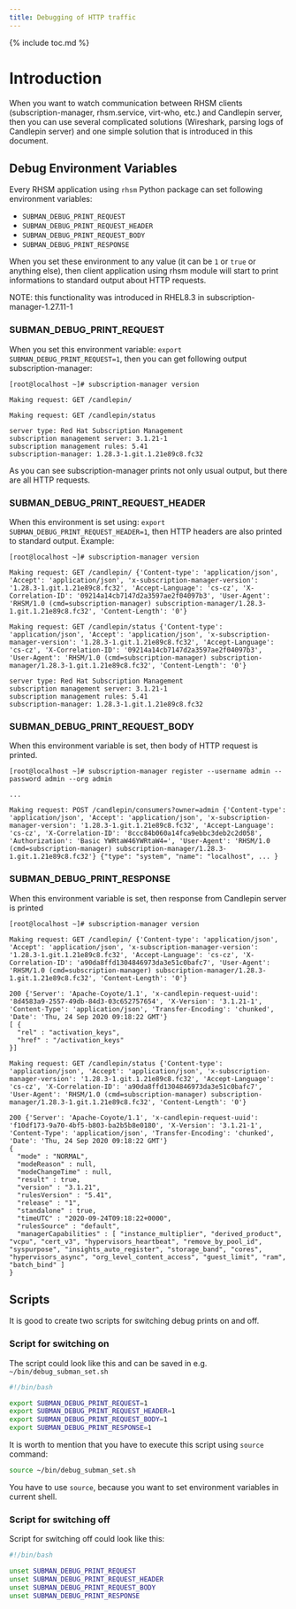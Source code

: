 ```yaml
---
title: Debugging of HTTP traffic
---
```

{% include toc.md %}


Introduction
============

When you want to watch communication between RHSM clients (subscription-manager, rhsm.service, virt-who, etc.) and Candlepin server, then you can use several complicated solutions (Wireshark, parsing logs of Candlepin server) and one simple solution that is introduced in this document.

Debug Environment Variables
---------------------------

Every RHSM application using `rhsm` Python package can set following environment variables:

* `SUBMAN_DEBUG_PRINT_REQUEST`
* `SUBMAN_DEBUG_PRINT_REQUEST_HEADER`
* `SUBMAN_DEBUG_PRINT_REQUEST_BODY`
* `SUBMAN_DEBUG_PRINT_RESPONSE`

When you set these environment to any value (it can be `1` or `true` or anything else), then client application using rhsm module will start to print informations to standard output about HTTP requests.

NOTE: this functionality was introduced in RHEL8.3 in subscription-manager-1.27.11-1

### SUBMAN_DEBUG_PRINT_REQUEST

When you set this environment variable: `export SUBMAN_DEBUG_PRINT_REQUEST=1`, then you can get following output subscription-manager:


```
[root@localhost ~]# subscription-manager version

Making request: GET /candlepin/

Making request: GET /candlepin/status

server type: Red Hat Subscription Management
subscription management server: 3.1.21-1
subscription management rules: 5.41
subscription-manager: 1.28.3-1.git.1.21e89c8.fc32
```

As you can see subscription-manager prints not only usual output, but there are all HTTP requests.

### SUBMAN_DEBUG_PRINT_REQUEST_HEADER

When this environment is set using: `export SUBMAN_DEBUG_PRINT_REQUEST_HEADER=1`, then HTTP headers are also printed to standard output. Example:

```
[root@localhost ~]# subscription-manager version

Making request: GET /candlepin/ {'Content-type': 'application/json', 'Accept': 'application/json', 'x-subscription-manager-version': '1.28.3-1.git.1.21e89c8.fc32', 'Accept-Language': 'cs-cz', 'X-Correlation-ID': '09214a14cb7147d2a3597ae2f04097b3', 'User-Agent': 'RHSM/1.0 (cmd=subscription-manager) subscription-manager/1.28.3-1.git.1.21e89c8.fc32', 'Content-Length': '0'}

Making request: GET /candlepin/status {'Content-type': 'application/json', 'Accept': 'application/json', 'x-subscription-manager-version': '1.28.3-1.git.1.21e89c8.fc32', 'Accept-Language': 'cs-cz', 'X-Correlation-ID': '09214a14cb7147d2a3597ae2f04097b3', 'User-Agent': 'RHSM/1.0 (cmd=subscription-manager) subscription-manager/1.28.3-1.git.1.21e89c8.fc32', 'Content-Length': '0'}

server type: Red Hat Subscription Management
subscription management server: 3.1.21-1
subscription management rules: 5.41
subscription-manager: 1.28.3-1.git.1.21e89c8.fc32
```

### SUBMAN_DEBUG_PRINT_REQUEST_BODY

When this environment variable is set, then body of HTTP request is printed.

```
[root@localhost ~]# subscription-manager register --username admin --password admin --org admin

...

Making request: POST /candlepin/consumers?owner=admin {'Content-type': 'application/json', 'Accept': 'application/json', 'x-subscription-manager-version': '1.28.3-1.git.1.21e89c8.fc32', 'Accept-Language': 'cs-cz', 'X-Correlation-ID': '8ccc84b060a14fca9ebbc3deb2c2d058', 'Authorization': 'Basic YWRtaW46YWRtaW4=', 'User-Agent': 'RHSM/1.0 (cmd=subscription-manager) subscription-manager/1.28.3-1.git.1.21e89c8.fc32'} {"type": "system", "name": "localhost", ... }
```

### SUBMAN_DEBUG_PRINT_RESPONSE

When this environment variable is set, then response from Candlepin server is printed

```
[root@localhost ~]# subscription-manager version

Making request: GET /candlepin/ {'Content-type': 'application/json', 'Accept': 'application/json', 'x-subscription-manager-version': '1.28.3-1.git.1.21e89c8.fc32', 'Accept-Language': 'cs-cz', 'X-Correlation-ID': 'a90da8ffd1304846973da3e51c0bafc7', 'User-Agent': 'RHSM/1.0 (cmd=subscription-manager) subscription-manager/1.28.3-1.git.1.21e89c8.fc32', 'Content-Length': '0'}

200 {'Server': 'Apache-Coyote/1.1', 'x-candlepin-request-uuid': '8d4583a9-2557-49db-84d3-03c652757654', 'X-Version': '3.1.21-1', 'Content-Type': 'application/json', 'Transfer-Encoding': 'chunked', 'Date': 'Thu, 24 Sep 2020 09:18:22 GMT'}
[ {
  "rel" : "activation_keys",
  "href" : "/activation_keys"
}]

Making request: GET /candlepin/status {'Content-type': 'application/json', 'Accept': 'application/json', 'x-subscription-manager-version': '1.28.3-1.git.1.21e89c8.fc32', 'Accept-Language': 'cs-cz', 'X-Correlation-ID': 'a90da8ffd1304846973da3e51c0bafc7', 'User-Agent': 'RHSM/1.0 (cmd=subscription-manager) subscription-manager/1.28.3-1.git.1.21e89c8.fc32', 'Content-Length': '0'}

200 {'Server': 'Apache-Coyote/1.1', 'x-candlepin-request-uuid': 'f10df173-9a70-4bf5-b803-ba2b5b8e0180', 'X-Version': '3.1.21-1', 'Content-Type': 'application/json', 'Transfer-Encoding': 'chunked', 'Date': 'Thu, 24 Sep 2020 09:18:22 GMT'}
{
  "mode" : "NORMAL",
  "modeReason" : null,
  "modeChangeTime" : null,
  "result" : true,
  "version" : "3.1.21",
  "rulesVersion" : "5.41",
  "release" : "1",
  "standalone" : true,
  "timeUTC" : "2020-09-24T09:18:22+0000",
  "rulesSource" : "default",
  "managerCapabilities" : [ "instance_multiplier", "derived_product", "vcpu", "cert_v3", "hypervisors_heartbeat", "remove_by_pool_id", "syspurpose", "insights_auto_register", "storage_band", "cores", "hypervisors_async", "org_level_content_access", "guest_limit", "ram", "batch_bind" ]
}
```

Scripts
-------

It is good to create two scripts for switching debug prints on and off.

### Script for switching on

The script could look like this and can be saved in e.g. `~/bin/debug_subman_set.sh`

```bash
#!/bin/bash

export SUBMAN_DEBUG_PRINT_REQUEST=1
export SUBMAN_DEBUG_PRINT_REQUEST_HEADER=1
export SUBMAN_DEBUG_PRINT_REQUEST_BODY=1
export SUBMAN_DEBUG_PRINT_RESPONSE=1
```

It is worth to mention that you have to execute this script using `source` command:

```bash
source ~/bin/debug_subman_set.sh
```

You have to use `source`, because you want to set environment variables in current shell.

### Script for switching off

Script for switching off could look like this:

```bash
#!/bin/bash

unset SUBMAN_DEBUG_PRINT_REQUEST
unset SUBMAN_DEBUG_PRINT_REQUEST_HEADER
unset SUBMAN_DEBUG_PRINT_REQUEST_BODY
unset SUBMAN_DEBUG_PRINT_RESPONSE
```
